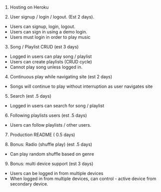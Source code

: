 1. Hosting on Heroku

2. User signup / login / logout.  (Est 2 days).
  - Users can signup, login, logout.
  - Users can sign in using a demo login.
  - Users must login in order to play music

3. Song / Playlist CRUD  (est 3 days)
  - Logged in users can play song / playlist
  - Users can create playlists (CRUD cycle)
  - Cannot play song unless logged in.

4. Continuous play while navigating site (est 2 days)
  - Songs will continue to play without interruption as user navigates site

5. Search (est .5 days)
  - Logged in users can search for song / playlist


6. Following playlists users (est .5 days)
  - Users can follow playlists / other users.

7. Production README ( 0.5 days)

8. Bonus: Radio (shuffle play) (est .5 days)
  - Can play random shuffle based on genre

9. Bonus: multi device support (est  3 days)
  - Users can be logged in from multiple devices
  - When logged in from multiple devices, can control - active device from secondary
  device.
